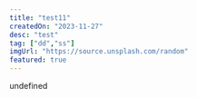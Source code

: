 ```yaml
---
title: "test11"
createdOn: "2023-11-27"
desc: "test"
tag: ["dd","ss"]
imgUrl: "https://source.unsplash.com/random"
featured: true
---
```


undefined